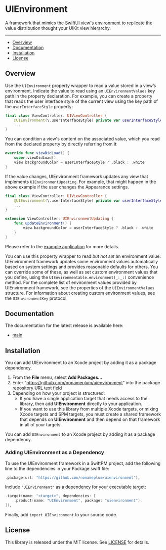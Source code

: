 # UIEnvironment

A framework that mimics the [SwiftUI view's environment](https://developer.apple.com/documentation/swiftui/environment) to replicate the value distribution thought your UIKit view hierarchy.

---

* [Overview](#Overview)
* [Documentation](#Documentation)
* [Installation](#Installation)
* [License](#License)

## Overview

Use the `UIEnvironment` property wrapper to read a value stored in a view’s environment. Indicate the value to read using an `UIEnvironmentValues` key path in the property declaration. 
For example, you can create a property that reads the user interface style of the current view using the key path of the `userInterfaceStyle` property:

```swift
final class ViewController: UIViewController {
    @UIEnvironment(\.userInterfaceStyle) private var userInterfaceStyle
    ...
}
```

You can condition a view's content on the associated value, which
you read from the declared property by directly referring from it:

```swift    
override func viewDidLoad() {
    super.viewDidLoad()
    view.backgroundColor = userInterfaceStyle ? .black : .white
}
```

If the value changes, UIEnvironment framework updates any view
that implements ``UIEnvironmentUpdating``.
For example, that might happen in the above example if the user
changes the Appearance settings.

```swift
final class ViewController: UIViewController {
    @UIEnvironment(\.userInterfaceStyle) private var userInterfaceStyle
    ...
}

extension ViewController: UIEnvironmentUpdating {
    func updateEnvironment() {
        view.backgroundColor = userInterfaceStyle ? .black : .white
    }
}
```

Please refer to the [example application](https://github.com/nonameplum/UIEnvironment/tree/main/XcodeProject) for more details.

You can use this property wrapper to read _but not set_ an environment
value. UIEnvironment framework updates some environment values automatically based on system
settings and provides reasonable defaults for others. You can override some
of these, as well as set custom environment values that you define,
using the `UIEnvironmentable.environment(_:_:)` convenience method.
For the complete list of environment values provided by UIEnvironment framework, see the
properties of the `UIEnvironmentValues` structure. For information about
creating custom environment values, see the `UIEnvironmentKey` protocol.

## Documentation

The documentation for the latest release is available here:

* [main](https://nonameplum.github.io/UIEnvironment/main/documentation/uienvironment/)

## Installation

You can add UIEnvironment to an Xcode project by adding it as a package dependency.

  1. From the **File** menu, select **Add Packages...**
  2. Enter "https://github.com/nonameplum/uienvironment" into the package repository URL text field
  3. Depending on how your project is structured:
      - If you have a single application target that needs access to the library, then add **UIEnvironment** directly to your application.
      - If you want to use this library from multiple Xcode targets, or mixing Xcode targets and SPM targets, you must create a shared framework that depends on **UIEnvironment** and then depend on that framework in all of your targets.


You can add `UIEnvironment` to an Xcode project by adding it as a package dependency.

### Adding UIEnvironment as a Dependency

To use the UIEnvironment framework in a SwiftPM project, add the following line to the dependencies in your Package.swift file:

```swift
.package(url: "https://github.com/nonameplum/uienvironment"),
```

Include `"UIEnvironment"` as a dependency for your executable target:

```swift
.target(name: "<target>", dependencies: [
    .product(name: "UIEnvironment", package: "uienvironment"),
]),
```

Finally, add `import UIEnvironment` to your source code.

## License

This library is released under the MIT license. See [LICENSE](LICENSE) for details.
